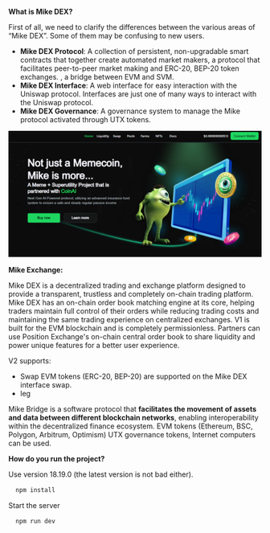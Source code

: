 **What is Mike DEX?**

First of all, we need to clarify the differences between the various areas of “Mike DEX”. Some of them may be confusing to new users.

- **Mike DEX Protocol**: A collection of persistent, non-upgradable smart contracts that together create automated market makers, a protocol that facilitates peer-to-peer market making and ERC-20, BEP-20 token exchanges. , a bridge between EVM and SVM.
- **Mike DEX Interface**: A web interface for easy interaction with the Uniswap protocol. Interfaces are just one of many ways to interact with the Uniswap protocol.
- **Mike DEX Governance**: A governance system to manage the Mike protocol activated through UTX tokens.

![alt text](public/image.png)

**Mike Exchange:**

Mike DEX is a decentralized trading and exchange platform designed to provide a transparent, trustless and completely on-chain trading platform.
Mike DEX has an on-chain order book matching engine at its core, helping traders maintain full control of their orders while reducing trading costs and maintaining the same trading experience on centralized exchanges.
V1 is built for the EVM blockchain and is completely permissionless. Partners can use Position Exchange's on-chain central order book to share liquidity and power unique features for a better user experience.

V2 supports:

- Swap
EVM tokens (ERC-20, BEP-20) are supported on the Mike DEX interface swap.
- leg

 Mike Bridge is a software protocol that **facilitates the movement of assets and data between different blockchain networks**, enabling interoperability within the decentralized finance ecosystem. EVM tokens (Ethereum, BSC, Polygon, Arbitrum, Optimism) UTX governance tokens, Internet computers can be used.

**How ​​do you run the project?**

Use version 18.19.0 (the latest version is not bad either).

```bash
  npm install
```

Start the server

```bash
  npm run dev
```